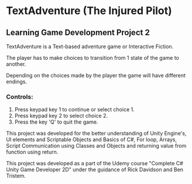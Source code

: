 # TextAdventure (The Injured Pilot)
## Learning Game Development Project 2

TextAdventure is a Text-based adventure game or Interactive Fiction. 

The player has to make choices to transition from 1 state of the game to another.

Depending on the choices made by the player the game will have different endings.

### Controls:

1. Press keypad key 1 to continue or select choice 1.
2. Press keypad key 2 to select choice 2.
3. Press the key 'Q' to quit the game.

This project was developed for the better understanding of Unity Engine's, UI elements and Scriptable Objects and Basics of C#, For loop, Arrays, Script Communication using Classes and Objects and returning value from function using return.

This project was developed as a part of the Udemy course "Complete C# Unity Game Developer 2D" under the guidance of Rick Davidson and Ben Tristem.
